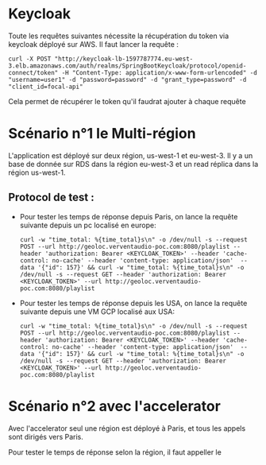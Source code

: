 # Keycloak

Toute les requêtes suivantes nécessite la récupération du token via keycloak déployé sur AWS.
Il faut lancer la requête :
```
curl -X POST "http://keycloak-lb-1597787774.eu-west-3.elb.amazonaws.com/auth/realms/SpringBootKeycloak/protocol/openid-connect/token" -H "Content-Type: application/x-www-form-urlencoded" -d "username=user1" -d "password=password" -d "grant_type=password" -d "client_id=focal-api"
```
Cela permet de récupérer le token qu'il faudrat ajouter à chaque requête

# Scénario n°1 le Multi-région
L'application est déployé sur deux région, us-west-1 et eu-west-3. Il y a un base de donnée sur RDS dans la région eu-west-3 et un read réplica dans la région us-west-1.
## Protocol de test :
* Pour tester les temps de réponse depuis Paris, on lance la requête suivante depuis un pc localisé en europe:
  ```  
  curl -w "time_total: %{time_total}s\n" -o /dev/null -s --request POST --url http://geoloc.verventaudio-poc.com:8080/playlist --header 'authorization: Bearer <KEYCLOAK_TOKEN>' --header 'cache-control: no-cache' --header 'content-type: application/json'  --data '{"id": 157}' && curl -w "time_total: %{time_total}s\n" -o /dev/null -s --request GET --header 'authorization: Bearer <KEYCLOAK_TOKEN>' --url http://geoloc.verventaudio-poc.com:8080/playlist
  ```

* Pour tester les temps de réponse depuis les USA, on lance la requête suivante depuis une VM GCP localisé aux USA:
  ```  
  curl -w "time_total: %{time_total}s\n" -o /dev/null -s --request POST --url http://geoloc.verventaudio-poc.com:8080/playlist --header 'authorization: Bearer <KEYCLOAK_TOKEN>' --header 'cache-control: no-cache' --header 'content-type: application/json'  --data '{"id": 157}' && curl -w "time_total: %{time_total}s\n" -o /dev/null -s --request GET --header 'authorization: Bearer <KEYCLOAK_TOKEN>' --url http://geoloc.verventaudio-poc.com:8080/playlist
  ```

# Scénario n°2 avec l'accelerator

Avec l'accelerator seul une région est déployé à Paris, et tous les appels sont dirigés vers Paris.

Pour tester le temps de réponse selon la région, il faut appeller le 